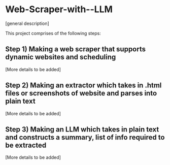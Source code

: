 # Web-Scraper-with--LLM
[general description]

This project comprises of the following steps:

## Step 1) Making a web scraper that supports dynamic websites and scheduling
[More details to be added]

## Step 2) Making an extractor which takes in .html files or screenshots of website and parses into plain text
[More details to be added]

## Step 3) Making an LLM which takes in plain text and constructs a summary, list of info required to be extracted
[More details to be added]
